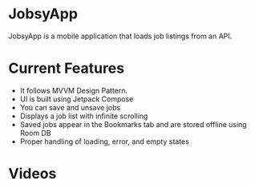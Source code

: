 # JobsyApp

JobsyApp is a mobile application that loads job listings from an API.

# Current Features

* It follows MVVM Design Pattern.
* UI is built using Jetpack Compose
* You can save and unsave jobs
* Displays a job list with infinite scrolling
* Saved jobs appear in the Bookmarks tab and are stored offline using Room DB
* Proper handling of loading, error, and empty states

# Videos

